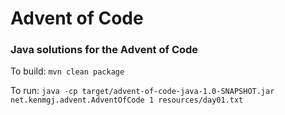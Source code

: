 Advent of Code
==============

### Java solutions for the Advent of Code

To build:
`mvn clean package`

To run:
`java -cp target/advent-of-code-java-1.0-SNAPSHOT.jar net.kenmgj.advent.AdventOfCode 1 resources/day01.txt`
